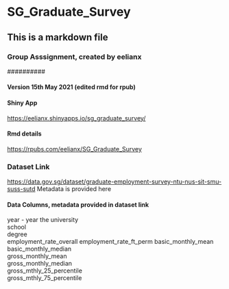 # SG_Graduate_Survey

## This is a markdown file
### Group Asssignment, created by eelianx
##########
#### Version 15th May 2021 (edited rmd for rpub)

#### Shiny App
<https://eelianx.shinyapps.io/sg_graduate_survey/>


#### Rmd details
<https://rpubs.com/eelianx/SG_Graduate_Survey>

### Dataset Link
<https://data.gov.sg/dataset/graduate-employment-survey-ntu-nus-sit-smu-suss-sutd>
Metadata is provided here

#### Data Columns, metadata provided in dataset link
year	- year the 
university	
school	
degree	
employment_rate_overall	
employment_rate_ft_perm	
basic_monthly_mean	
basic_monthly_median	
gross_monthly_mean	
gross_monthly_median	
gross_mthly_25_percentile	
gross_mthly_75_percentile
